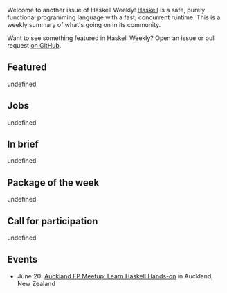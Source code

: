 <!-- 2018-06-14 unpublished -->

Welcome to another issue of Haskell Weekly!
[Haskell](https://haskell-lang.org) is a safe, purely functional programming language with a fast, concurrent runtime.
This is a weekly summary of what's going on in its community.

Want to see something featured in Haskell Weekly?
Open an issue or pull request [on GitHub](https://github.com/haskellweekly/haskellweekly.github.io).

## Featured

undefined

## Jobs

undefined

## In brief

undefined

## Package of the week

undefined

## Call for participation

undefined

## Events

-   June 20: [Auckland FP Meetup: Learn Haskell Hands-on](https://www.meetup.com/Functional-Programming-Auckland/events/251540734/) in Auckland, New Zealand
